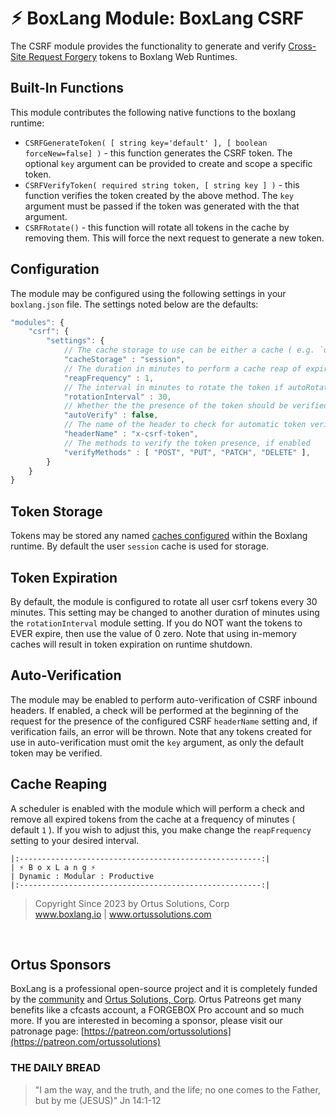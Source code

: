 # ⚡︎ BoxLang Module: BoxLang CSRF

The CSRF module provides the functionality to generate and verify [Cross-Site Request Forgery](https://cheatsheetseries.owasp.org/cheatsheets/Cross-Site_Request_Forgery_Prevention_Cheat_Sheet.html) tokens to Boxlang Web Runtimes.

## Built-In Functions

This module contributes the following native functions to the boxlang runtime:

* `CSRFGenerateToken( [ string key='default' ], [ boolean forceNew=false] )` - this function generates the CSRF token.  The optional `key` argument can be provided to create and scope a specific token.
* `CSRFVerifyToken( required string token, [ string key ] )` - this function verifies the token created by the above method.  The `key` argument must be passed if the token was generated with the that argument.
* `CSRFRotate()` - this function will rotate all tokens in the cache by removing them.  This will force the next request to generate a new token.

## Configuration

The module may be configured using the following settings in your `boxlang.json` file.  The settings noted below are the defaults:

```javascript
"modules": {
	"csrf": {
		"settings": {
			// The cache storage to use can be either a cache ( e.g. `default` ) name or the default "session" to store the keys within the user sessions cache
			"cacheStorage" : "session",
			// The duration in minutes to perform a cache reap of expired tokens
			"reapFrequency" : 1,
			// The interval in minutes to rotate the token if autoRotate is enabled
			"rotationInterval" : 30,
			// Whether the the presence of the token should be verified automatically for the verifyMethods
			"autoVerify" : false,
			// The name of the header to check for automatic token verification, if applicable
			"headerName" : "x-csrf-token",
			// The methods to verify the token presence, if enabled
			"verifyMethods" : [ "POST", "PUT", "PATCH", "DELETE" ],
		}
	}
}
```

## Token Storage

Tokens may be stored any named [caches configured](https://boxlang.ortusbooks.com/getting-started/configuration#caches) within the Boxlang runtime.  By default the user `session` cache is used for storage.

## Token Expiration

By default, the module is configured to rotate all user csrf tokens every 30 minutes.  This setting may be changed to another duration of minutes using the `rotationInterval` module setting.  If you do NOT want the tokens to EVER expire, then use the value of 0 zero. Note that using in-memory caches will result in token expiration on runtime shutdown.

## Auto-Verification

The module may be enabled to perform auto-verification of CSRF inbound headers.  If enabled, a check will be performed at the beginning of the request for the presence of the configured CSRF `headerName` setting and, if verification fails, an error will be thrown.  Note that any tokens created for use in auto-verification must omit the `key` argument, as only the default token may be verified.

## Cache Reaping

A scheduler is enabled with the module which will perform a check and remove all expired tokens from the cache at a frequency of minutes ( default `1` ).  If you wish to adjust this, you make change the `reapFrequency` setting to your desired interval.

```
|:------------------------------------------------------:|
| ⚡︎ B o x L a n g ⚡︎
| Dynamic : Modular : Productive
|:------------------------------------------------------:|
```

<blockquote>
	Copyright Since 2023 by Ortus Solutions, Corp
	<br>
	<a href="https://www.boxlang.io">www.boxlang.io</a> |
	<a href="https://www.ortussolutions.com">www.ortussolutions.com</a>
</blockquote>

<p>&nbsp;</p>

## Ortus Sponsors

BoxLang is a professional open-source project and it is completely funded by the [community](https://patreon.com/ortussolutions) and [Ortus Solutions, Corp](https://www.ortussolutions.com).  Ortus Patreons get many benefits like a cfcasts account, a FORGEBOX Pro account and so much more.  If you are interested in becoming a sponsor, please visit our patronage page: [https://patreon.com/ortussolutions](https://patreon.com/ortussolutions)

### THE DAILY BREAD

 > "I am the way, and the truth, and the life; no one comes to the Father, but by me (JESUS)" Jn 14:1-12
